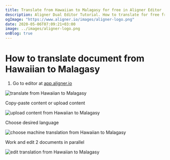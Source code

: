 ```yaml
---
title: Translate from Hawaiian to Malagasy for free in Aligner Editor
description: Aligner Dual Editor Tutorial. How to translate for free from Hawaiian to Malagasy. Aligner is multilingual document management platform. 
ogImage: "https://www.aligner.io/images/aligner-logo.png"
date: 2020-05-06T07:09:21+03:00
image: ../images/aligner-logo.png
onBlog: true
---
```


# How to translate document from Hawaiian to Malagasy

1. Go to editor at [app.aligner.io](https://app.aligner.io "Aligner App web page")

![translate from Hawaiian to Malagasy](../aligner-blank-editor.png "translate from Hawaiian to Malagasy")

Copy-paste content or upload content

![upload content from Hawaiian to Malagasy](../aligner-uploaded-document.png "upload content from Hawaiian to Malagasy")

Choose desired language

![choose machine translation from Hawaiian to Malagasy](../aligner-language-dropdown.png "choose machine translation from Hawaiian to Malagasy")

Work and edit 2 documents in parallel

![edit translation from Hawaiian to Malagasy](../aligner-double-sitded-editor.png "edit translation from Hawaiian to Malagasy")

